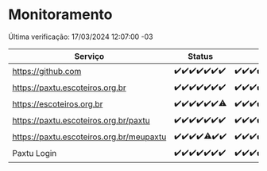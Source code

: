 # Monitoramento

Última verificação: 17/03/2024 12:07:00 -03

|Serviço|Status|Últimas 24h|
|---|---|---|
|https://github.com|<span title="2024-03-10: OK=24">✔️</span><span title="2024-03-11: OK=24">✔️</span><span title="2024-03-12: OK=24">✔️</span><span title="2024-03-13: OK=22">✔️</span><span title="2024-03-14: OK=24">✔️</span><span title="2024-03-15: OK=24">✔️</span><span title="2024-03-16: OK=16">✔️</span>|<span title="16/03/2024 13:06:00 -03 : 200">✔️</span><span title="16/03/2024 14:03:00 -03 : 200">✔️</span><span title="16/03/2024 15:06:00 -03 : 200">✔️</span><span title="16/03/2024 16:02:00 -03 : 200">✔️</span><span title="16/03/2024 17:06:00 -03 : 200">✔️</span><span title="16/03/2024 18:03:00 -03 : 200">✔️</span><span title="16/03/2024 19:03:00 -03 : 200">✔️</span><span title="16/03/2024 20:06:00 -03 : 200">✔️</span><span title="16/03/2024 21:32:00 -03 : 200">✔️</span><span title="16/03/2024 22:42:00 -03 : 200">✔️</span><span title="16/03/2024 23:14:00 -03 : 200">✔️</span><span title="17/03/2024 00:06:00 -03 : 200">✔️</span><span title="17/03/2024 01:08:00 -03 : 200">✔️</span><span title="17/03/2024 02:06:00 -03 : 200">✔️</span><span title="17/03/2024 03:07:00 -03 : 200">✔️</span><span title="17/03/2024 04:03:00 -03 : 200">✔️</span><span title="17/03/2024 05:07:00 -03 : 200">✔️</span><span title="17/03/2024 06:03:00 -03 : 200">✔️</span><span title="17/03/2024 07:04:00 -03 : 200">✔️</span><span title="17/03/2024 08:03:00 -03 : 200">✔️</span><span title="17/03/2024 09:10:00 -03 : 200">✔️</span><span title="17/03/2024 10:06:00 -03 : 200">✔️</span><span title="17/03/2024 11:03:00 -03 : 200">✔️</span><span title="17/03/2024 12:06:00 -03 : 200">✔️</span>|
|https://paxtu.escoteiros.org.br|<span title="2024-03-10: OK=24">✔️</span><span title="2024-03-11: OK=24">✔️</span><span title="2024-03-12: OK=24">✔️</span><span title="2024-03-13: OK=22">✔️</span><span title="2024-03-14: OK=24">✔️</span><span title="2024-03-15: OK=24">✔️</span><span title="2024-03-16: OK=16">✔️</span>|<span title="16/03/2024 13:06:00 -03 : 200">✔️</span><span title="16/03/2024 14:03:00 -03 : 200">✔️</span><span title="16/03/2024 15:06:00 -03 : 200">✔️</span><span title="16/03/2024 16:02:00 -03 : 200">✔️</span><span title="16/03/2024 17:06:00 -03 : 200">✔️</span><span title="16/03/2024 18:03:00 -03 : 200">✔️</span><span title="16/03/2024 19:03:00 -03 : 200">✔️</span><span title="16/03/2024 20:06:00 -03 : 200">✔️</span><span title="16/03/2024 21:32:00 -03 : 200">✔️</span><span title="16/03/2024 22:42:00 -03 : 200">✔️</span><span title="16/03/2024 23:14:00 -03 : 200">✔️</span><span title="17/03/2024 00:06:00 -03 : 200">✔️</span><span title="17/03/2024 01:08:00 -03 : 200">✔️</span><span title="17/03/2024 02:06:00 -03 : 200">✔️</span><span title="17/03/2024 03:07:00 -03 : 200">✔️</span><span title="17/03/2024 04:03:00 -03 : 200">✔️</span><span title="17/03/2024 05:07:00 -03 : 200">✔️</span><span title="17/03/2024 06:03:00 -03 : 200">✔️</span><span title="17/03/2024 07:04:00 -03 : 200">✔️</span><span title="17/03/2024 08:03:00 -03 : 200">✔️</span><span title="17/03/2024 09:10:00 -03 : 200">✔️</span><span title="17/03/2024 10:06:00 -03 : 200">✔️</span><span title="17/03/2024 11:03:00 -03 : 200">✔️</span><span title="17/03/2024 12:06:00 -03 : 200">✔️</span>|
|https://escoteiros.org.br|<span title="2024-03-10: OK=24">✔️</span><span title="2024-03-11: OK=24">✔️</span><span title="2024-03-12: OK=24">✔️</span><span title="2024-03-13: OK=22">✔️</span><span title="2024-03-14: OK=24">✔️</span><span title="2024-03-15: OK=24">✔️</span><span title="2024-03-16: OK=15, Falhas=1">⚠️</span>|<span title="16/03/2024 13:06:00 -03 : 200">✔️</span><span title="16/03/2024 14:03:00 -03 : 200">✔️</span><span title="16/03/2024 15:06:00 -03 : 200">✔️</span><span title="16/03/2024 16:02:00 -03 : 200">✔️</span><span title="16/03/2024 17:06:00 -03 : 200">✔️</span><span title="16/03/2024 18:03:00 -03 : 200">✔️</span><span title="16/03/2024 19:03:00 -03 : 200">✔️</span><span title="16/03/2024 20:06:00 -03 : 200">✔️</span><span title="16/03/2024 21:32:00 -03 : 200">✔️</span><span title="16/03/2024 22:42:00 -03 : 200">✔️</span><span title="16/03/2024 23:14:00 -03 : 200">✔️</span><span title="17/03/2024 00:06:00 -03 : 200">✔️</span><span title="17/03/2024 01:08:00 -03 : 200">✔️</span><span title="17/03/2024 02:06:00 -03 : 200">✔️</span><span title="17/03/2024 03:07:00 -03 : 200">✔️</span><span title="17/03/2024 04:03:00 -03 : 200">✔️</span><span title="17/03/2024 05:07:00 -03 : 200">✔️</span><span title="17/03/2024 06:03:00 -03 : 200">✔️</span><span title="17/03/2024 07:04:00 -03 : 200">✔️</span><span title="17/03/2024 08:03:00 -03 : 200">✔️</span><span title="17/03/2024 09:10:00 -03 : 200">✔️</span><span title="17/03/2024 10:06:00 -03 : 200">✔️</span><span title="17/03/2024 11:03:00 -03 : 200">✔️</span><span title="17/03/2024 12:06:00 -03 : 200">✔️</span>|
|https://paxtu.escoteiros.org.br/paxtu|<span title="2024-03-10: OK=24">✔️</span><span title="2024-03-11: OK=24">✔️</span><span title="2024-03-12: OK=24">✔️</span><span title="2024-03-13: OK=22">✔️</span><span title="2024-03-14: OK=24">✔️</span><span title="2024-03-15: OK=24">✔️</span><span title="2024-03-16: OK=16">✔️</span>|<span title="16/03/2024 13:06:00 -03 : 200">✔️</span><span title="16/03/2024 14:03:00 -03 : 200">✔️</span><span title="16/03/2024 15:06:00 -03 : 200">✔️</span><span title="16/03/2024 16:02:00 -03 : 200">✔️</span><span title="16/03/2024 17:06:00 -03 : 200">✔️</span><span title="16/03/2024 18:03:00 -03 : 200">✔️</span><span title="16/03/2024 19:03:00 -03 : 200">✔️</span><span title="16/03/2024 20:06:00 -03 : 200">✔️</span><span title="16/03/2024 21:32:00 -03 : 200">✔️</span><span title="16/03/2024 22:42:00 -03 : 200">✔️</span><span title="16/03/2024 23:14:00 -03 : 200">✔️</span><span title="17/03/2024 00:06:00 -03 : 200">✔️</span><span title="17/03/2024 01:08:00 -03 : 200">✔️</span><span title="17/03/2024 02:06:00 -03 : 200">✔️</span><span title="17/03/2024 03:07:00 -03 : 200">✔️</span><span title="17/03/2024 04:04:00 -03 : 200">✔️</span><span title="17/03/2024 05:07:00 -03 : 200">✔️</span><span title="17/03/2024 06:03:00 -03 : 200">✔️</span><span title="17/03/2024 07:04:00 -03 : 200">✔️</span><span title="17/03/2024 08:03:00 -03 : 200">✔️</span><span title="17/03/2024 09:10:00 -03 : 200">✔️</span><span title="17/03/2024 10:06:00 -03 : 200">✔️</span><span title="17/03/2024 11:03:00 -03 : 200">✔️</span><span title="17/03/2024 12:06:00 -03 : 200">✔️</span>|
|https://paxtu.escoteiros.org.br/meupaxtu|<span title="2024-03-10: OK=24">✔️</span><span title="2024-03-11: OK=24">✔️</span><span title="2024-03-12: OK=24">✔️</span><span title="2024-03-13: OK=22">✔️</span><span title="2024-03-14: OK=23, Falhas=1">⚠️</span><span title="2024-03-15: OK=24">✔️</span><span title="2024-03-16: OK=16">✔️</span>|<span title="16/03/2024 13:06:00 -03 : 200">✔️</span><span title="16/03/2024 14:03:00 -03 : 200">✔️</span><span title="16/03/2024 15:06:00 -03 : 200">✔️</span><span title="16/03/2024 16:02:00 -03 : 200">✔️</span><span title="16/03/2024 17:06:00 -03 : 200">✔️</span><span title="16/03/2024 18:03:00 -03 : 200">✔️</span><span title="16/03/2024 19:03:00 -03 : 200">✔️</span><span title="16/03/2024 20:06:00 -03 : 200">✔️</span><span title="16/03/2024 21:32:00 -03 : 200">✔️</span><span title="16/03/2024 22:42:00 -03 : 200">✔️</span><span title="16/03/2024 23:14:00 -03 : 200">✔️</span><span title="17/03/2024 00:06:00 -03 : 200">✔️</span><span title="17/03/2024 01:08:00 -03 : 200">✔️</span><span title="17/03/2024 02:06:00 -03 : 200">✔️</span><span title="17/03/2024 03:07:00 -03 : 200">✔️</span><span title="17/03/2024 04:04:00 -03 : 200">✔️</span><span title="17/03/2024 05:07:00 -03 : 200">✔️</span><span title="17/03/2024 06:03:00 -03 : 200">✔️</span><span title="17/03/2024 07:04:00 -03 : 200">✔️</span><span title="17/03/2024 08:03:00 -03 : 200">✔️</span><span title="17/03/2024 09:10:00 -03 : 200">✔️</span><span title="17/03/2024 10:06:00 -03 : 200">✔️</span><span title="17/03/2024 11:03:00 -03 : 200">✔️</span><span title="17/03/2024 12:07:00 -03 : 200">✔️</span>|
|Paxtu Login|<span title="2024-03-10: OK=24">✔️</span><span title="2024-03-11: OK=24">✔️</span><span title="2024-03-12: OK=24">✔️</span><span title="2024-03-13: OK=22">✔️</span><span title="2024-03-14: OK=24">✔️</span><span title="2024-03-15: OK=24">✔️</span><span title="2024-03-16: OK=16">✔️</span>|<span title="16/03/2024 13:06:00 -03 : 200">✔️</span><span title="16/03/2024 14:03:00 -03 : 200">✔️</span><span title="16/03/2024 15:06:00 -03 : 200">✔️</span><span title="16/03/2024 16:02:00 -03 : 200">✔️</span><span title="16/03/2024 17:06:00 -03 : 200">✔️</span><span title="16/03/2024 18:03:00 -03 : 200">✔️</span><span title="16/03/2024 19:03:00 -03 : 200">✔️</span><span title="16/03/2024 20:06:00 -03 : 200">✔️</span><span title="16/03/2024 21:32:00 -03 : 200">✔️</span><span title="16/03/2024 22:42:00 -03 : 200">✔️</span><span title="16/03/2024 23:14:00 -03 : 200">✔️</span><span title="17/03/2024 00:06:00 -03 : 200">✔️</span><span title="17/03/2024 01:08:00 -03 : 200">✔️</span><span title="17/03/2024 02:06:00 -03 : 200">✔️</span><span title="17/03/2024 03:07:00 -03 : 200">✔️</span><span title="17/03/2024 04:04:00 -03 : 200">✔️</span><span title="17/03/2024 05:07:00 -03 : 200">✔️</span><span title="17/03/2024 06:03:00 -03 : 200">✔️</span><span title="17/03/2024 07:04:00 -03 : 200">✔️</span><span title="17/03/2024 08:03:00 -03 : 200">✔️</span><span title="17/03/2024 09:10:00 -03 : 200">✔️</span><span title="17/03/2024 10:06:00 -03 : 200">✔️</span><span title="17/03/2024 11:03:00 -03 : 200">✔️</span><span title="17/03/2024 12:07:00 -03 : 200">✔️</span>|

